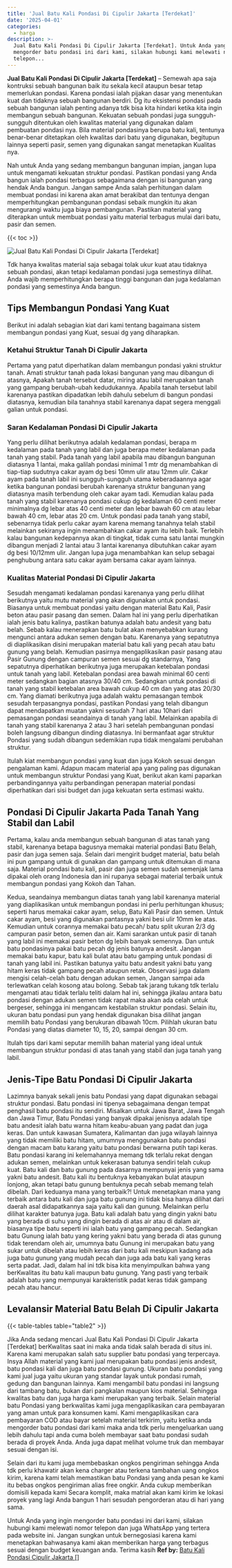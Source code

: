 ```yaml
---
title: 'Jual Batu Kali Pondasi Di Cipulir Jakarta [Terdekat]'
date: '2025-04-01'
categories:
  - harga
description: >-
  Jual Batu Kali Pondasi Di Cipulir Jakarta [Terdekat]. Untuk Anda yang ingin
  mengorder batu pondasi ini dari kami, silakan hubungi kami melewati nomor
  telepon...
---
```


**Jual Batu Kali Pondasi Di Cipulir Jakarta \[Terdekat\]** – Semewah apa saja kontruksi sebuah bangunan baik itu sekala kecil ataupun besar tetap memerlukan pondasi. Karena pondasi ialah pijakan dasar yang menentukan kuat dan tidaknya sebuah bangunan berdiri. Dg itu eksistensi pondasi pada sebuah bangunan ialah penting adanya tdk bisa kita hindari ketika kita ingin membangun sebuah bangunan. Kekuatan sebuah pondasi juga sungguh-sungguh ditentukan oleh kwalitas material yang digunakan dalam pembuatan pondasi nya. Bila material pondasinya berupa batu kali, tentunya benar-benar ditetapkan oleh kwalitas dari batu yang digunakan, begitupun lainnya seperti pasir, semen yang digunakan sangat menetapkan Kualitas nya.

Nah untuk Anda yang sedang membangun bangunan impian, jangan lupa untuk mengamati kekuatan struktur pondasi. Pastikan pondasi yang Anda bangun ialah pondasi terbagus sebagaimana dengan isi bangunan yang hendak Anda bangun. Jangan sampe Anda salah perhitungan dalam membuat pondasi ini karena akan amat berakibat dan tentunya dengan memperhitungkan pembangunan pondasi sebaik mungkin itu akan mengurangi waktu juga biaya pembangunan. Pastikan material yang diterapkan untuk membuat pondasi yaitu material terbagus mulai dari batu, pasir dan semen.

{{< toc >}}

![Jual Batu Kali Pondasi Di Cipulir Jakarta [Terdekat]](/images/jual-batu-kali-18.png)

Tdk hanya kwalitas material saja sebagai tolak ukur kuat atau tidaknya sebuah pondasi, akan tetapi kedalaman pondasi juga semestinya dilihat. Anda wajib memperhitungkan berapa tinggi bangunan dan juga kedalaman pondasi yang semestinya Anda bangun.

## Tips Membangun Pondasi Yang Kuat

Berikut ini adalah sebagian kiat dari kami tentang bagaimana sistem membangun pondasi yang Kuat, sesuai dg yang diharapkan.

### Ketahui Struktur Tanah Di Cipulir Jakarta

Pertama yang patut diperhatikan dalam membangun pondasi yakni struktur tanah. Amati struktur tanah pada lokasi bangunan yang mau dibangun di atasnya, Apakah tanah tersebut datar, miring atau labil merupakan tanah yang gampang berubah-ubah kedudukannya. Apabila tanah tersebut labil karenanya pastikan dipadatkan lebih dahulu sebelum di bangun pondasi diatasnya, kemudian bila tanahnya stabil karenanya dapat segera menggali galian untuk pondasi.

### Saran Kedalaman Pondasi Di Cipulir Jakarta

Yang perlu dilihat berikutnya adalah kedalaman pondasi, berapa m kedalaman pada tanah yang labil dan juga berapa meter kedalaman pada tanah yang stabil. Pada tanah yang labil apabila mau dibangun bangunan diatasnya 1 lantai, maka galilah pondasi minimal 1 mtr dg menambahkan di tiap-tiap sudutnya cakar ayam dg besi 10mm ulir atau 12mm ulir. Cakar ayam pada tanah labil ini sungguh-sungguh utama keberadaannya agar ketika bangunan pondasi berubah karenanya struktur bangunan yang diatasnya masih terbendung oleh cakar ayam tadi. Kemudian kalau pada tanah yang stabil karenanya pondasi cukup dg kedalaman 60 centi meter minimalnya dg lebar atas 40 centi meter dan lebar bawah 60 cm atau lebar bawah 40 cm, lebar atas 20 cm. Untuk pondasi pada tanah yang stabil, sebenarnya tidak perlu cakar ayam karena memang tanahnya telah stabil melainkan sekiranya ingin menambahkan cakar ayam itu lebih baik. Terlebih kalau bangunan kedepannya akan di tingkat, tidak cuma satu lantai mungkin dibangun menjadi 2 lantai atau 3 lantai karenanya dibutuhkan cakar ayam dg besi 10/12mm ulir. Jangan lupa juga menambahkan kan selup sebagai penghubung antara satu cakar ayam bersama cakar ayam lainnya.

### Kualitas Material Pondasi Di Cipulir Jakarta

Sesudah mengamati kedalaman pondasi karenanya yang perlu dilihat berikutnya yaitu mutu material yang akan digunakan untuk pondasi. Biasanya untuk membuat pondasi yaitu dengan material Batu Kali, Pasir beton atau pasir pasang dan semen. Dalam hal ini yang perlu diperhatikan ialah jenis batu kalinya, pastikan batunya adalah batu andesit yang batu belah. Sebab kalau menerapkan batu bulat akan menyebabkan kurang mengunci antara adukan semen dengan batu. Karenanya yang sepatutnya di diaplikasikan disini merupakan material batu kali yang pecah atau batu gunung yang belah. Kemudian pasirnya mengaplikasikan pasir pasang atau Pasir Gunung dengan campuran semen sesuai dg standarnya, Yang sepatutnya diperhatikan berikutnya juga merupakan ketebalan pondasi untuk tanah yang labil. Ketebalan pondasi area bawah minimal 60 centi meter sedangkan bagian atasnya 30/40 cm. Sedangkan untuk pondasi di tanah yang stabil ketebalan area bawah cukup 40 cm dan yang atas 20/30 cm. Yang diamati berikutnya juga adalah waktu pemasangan tembok sesudah terpasangnya pondasi, pastikan Pondasi yang telah dibangun dapat mendapatkan muatan yakni sesudah 7 hari atau 10hari dari pemasangan pondasi seandainya di tanah yang labil. Melainkan apabila di tanah yang stabil karenanya 2 atau 3 hari setelah pembangunan pondasi boleh langsung dibangun dinding diatasnya. Ini bermanfaat agar struktur Pondasi yang sudah dibangun sedemikian rupa tidak mengalami perubahan struktur.

Itulah kiat membangun pondasi yang kuat dan juga Kokoh sesuai dengan pengalaman kami. Adapun macam material apa yang paling pas digunakan untuk membangun struktur Pondasi yang Kuat, berikut akan kami paparkan perbandingannya yaitu perbandingan penerapan material pondasi diperhatikan dari sisi budget dan juga kekuatan serta estimasi waktu.

## Pondasi Di Cipulir Jakarta Pada Tanah Yang Stabil dan Labil

Pertama, kalau anda membangun sebuah bangunan di atas tanah yang stabil, karenanya betapa bagusnya memakai material pondasi Batu Belah, pasir dan juga semen saja. Selain dari mengirit budget material, batu belah ini pun gampang untuk di gunakan dan gampang untuk ditemukan di mana saja. Material pondasi batu kali, pasir dan juga semen sudah semenjak lama dipakai oleh orang Indonesia dan ini rupanya sebagai material terbaik untuk membangun pondasi yang Kokoh dan Tahan.

Kedua, seandainya membangun diatas tanah yang labil karenanya material yang diaplikasikan untuk membangun pondasi ini perlu perhitungan khusus; seperti harus memakai cakar ayam, selup, Batu Kali Pasir dan semen. Untuk cakar ayam, besi yang digunakan pantasnya yakni besi ulir 10mm ke atas. Kemudian untuk corannya memakai batu pecah/ batu split ukuran 2/3 dg campuran pasir beton, semen dan air. Kami sarankan untuk pasir di tanah yang labil ini memakai pasir beton dg lebih banyak semennya. Dan untuk batu pondasinya pakai batu pecah dg jenis batunya andesit. Jangan memakai batu kapur, batu kali bulat atau batu gamping untuk pondasi di tanah yang labil ini. Pastikan batunya yaitu batu andesit yakni batu yang hitam keras tidak gampang pecah ataupun retak. Observasi juga dalam mengisi celah-celah batu dengan adukan semen, Jangan sampai ada terlewatkan celah kosong atau bolong. Sebab tak jarang tukang tdk terlalu mengamati atau tidak terlalu teliti dalam hal ini, sehingga jikalau antara batu pondasi dengan adukan semen tidak rapat maka akan ada celah untuk bergeser, sehingga ini mengancam kestabilan struktur pondasi. Selain itu, ukuran batu pondasi pun yang hendak digunakan bisa dilihat jangan memilih batu Pondasi yang berukuran dibawah 10cm. Pilihlah ukuran batu Pondasi yang diatas diameter 10, 15, 20, sampai dengan 30 cm.

Itulah tips dari kami seputar memilih bahan material yang ideal untuk membangun struktur pondasi di atas tanah yang stabil dan juga tanah yang labil.

## Jenis-Tipe Batu Pondasi Di Cipulir Jakarta

Lazimnya banyak sekali jenis batu Pondasi yang dapat digunakan sebagai struktur pondasi. Batu pondasi ini tipenya sebagaimana dengan tempat penghasil batu pondasi itu sendiri. Misalkan untuk Jawa Barat, Jawa Tengah dan Jawa Timur, Batu Pondasi yang banyak dipakai jenisnya adalah tipe batu andesit ialah batu warna hitam keabu-abuan yang padat dan juga keras. Dan untuk kawasan Sumatera, Kalimantan dan juga wilayah lainnya yang tidak memiliki batu hitam, umumnya menggunakan batu pondasi dengan macam batu karang yaitu batu pondasi berwarna putih tapi keras. Batu pondasi karang ini kelemahannya memang tdk terlalu rekat dengan adukan semen, melainkan untuk kekerasan batunya sendiri telah cukup kuat. Batu kali dan batu gunung pada dasarnya mempunyai jenis yang sama yakni batu andesit. Batu kali itu bentuknya kebanyakan bulat ataupun lonjong, akan tetapi batu gunung bentuknya pecah sebab memang telah dibelah. Dari keduanya mana yang terbaik?! Untuk menetapkan mana yang terbaik antara batu kali dan juga batu gunung ini tidak bisa hanya dilihat dari daerah asal didapatkannya saja yaitu kali dan gunung. Melainkan perlu dilihat karakter batunya juga. Batu kali adalah batu yang dingin yakni batu yang berada di suhu yang dingin berada di atas air atau di dalam air, biasanya tipe batu seperti ini ialah batu yang gampang pecah. Sedangkan batu Gunung ialah batu yang kering yakni batu yang berada di atas gunung tidak terendam oleh air, umumnya batu Gunung ini merupakan batu yang sukar untuk dibelah atau lebih keras dari batu kali meskipun kadang ada juga batu gunung yang mudah pecah dan juga ada batu kali yang keras serta padat. Jadi, dalam hal ini tdk bisa kita menyimpulkan bahwa yang berKwalitas itu batu kali maupun batu gunung. Yang pasti yang terbaik adalah batu yang mempunyai karakteristik padat keras tidak gampang pecah atau hancur.

## Levalansir Material Batu Belah Di Cipulir Jakarta

{{< table-tables table="table2" >}}

Jika Anda sedang mencari Jual Batu Kali Pondasi Di Cipulir Jakarta \[Terdekat\] berKwalitas saat ini maka anda tidak salah berada di situs ini. Karena kami merupakan salah satu supplier batu pondasi yang terpercaya. Insya Allah material yang kami jual merupakan batu pondasi jenis andesit, batu pondasi kali dan juga batu pondasi gunung. Ukuran batu pondasi yang kami jual juga yaitu ukuran yang standar layak untuk pondasi rumah, gedung dan bangunan lainnya. Kami mengambil batu pondasi ini langsung dari tambang batu, bukan dari pangkalan maupun kios material. Sehingga kwalitas batu dan juga harga kami merupakan yang terbaik. Selain material batu Pondasi yang berkwalitas kami juga mengaplikasikan cara pembayaran yang aman untuk para konsumen kami. Kami mengaplikasikan cara pembayaran COD atau bayar setelah material terkirim, yaitu ketika anda mengorder batu pondasi dari kami maka anda tdk perlu mengeluarkan uang lebih dahulu tapi anda cuma boleh membayar saat batu pondasi sudah berada di proyek Anda. Anda juga dapat melihat volume truk dan membayar sesuai dengan isi.

Selain dari itu kami juga membebaskan ongkos pengiriman sehingga Anda tdk perlu khawatir akan kena charger atau terkena tambahan uang ongkos kirim, karena kami telah memastikan batu Pondasi yang anda pesan ke kami itu bebas ongkos pengiriman alias free ongkir. Anda cukup memberikan domisili kepada kami Secara komplit, maka matrial akan kami kirim ke lokasi proyek yang lagi Anda bangun 1 hari sesudah pengorderan atau di hari yang sama.

Untuk Anda yang ingin mengorder batu pondasi ini dari kami, silakan hubungi kami melewati nomor telepon dan juga WhatsApp yang tertera pada website ini. Jangan sungkan untuk bernegosiasi karena kami menetapkan bahwasanya kami akan memberikan harga yang terbagus sesuai dengan budget keuangan anda. Terima kasih
**Ref by:** [Batu Kali Pondasi Cipulir Jakarta []](https://id.wikipedia.org/wiki/Batu)
